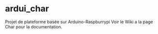 # ardui_char
Projet de plateforme basée sur Arduino-Raspburrypi
Voir le Wiki a la page Char pour la documentation.
